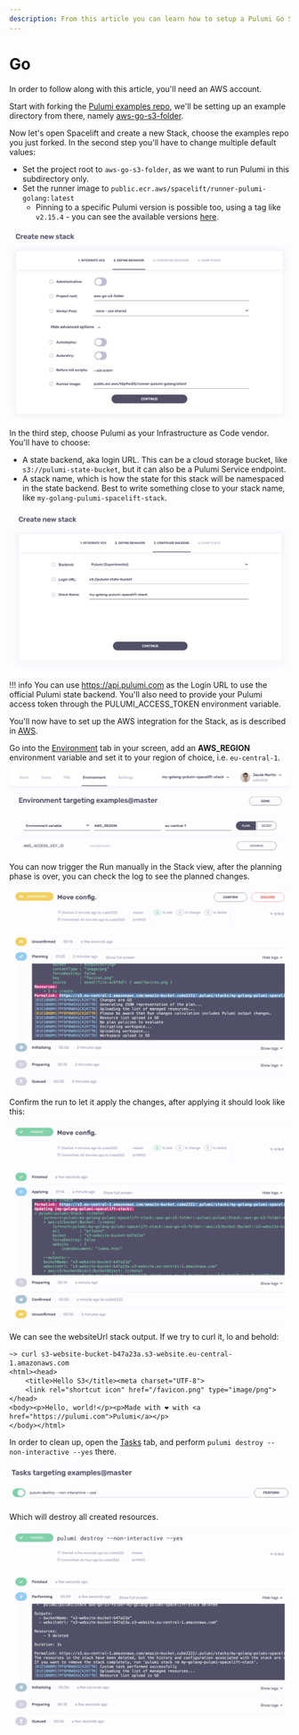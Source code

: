 ```yaml
---
description: From this article you can learn how to setup a Pulumi Go Stack in Spacelift
---
```


# Go

In order to follow along with this article, you'll need an AWS account.

Start with forking the [Pulumi examples repo](https://github.com/pulumi/examples), we'll be setting up an example directory from there, namely [aws-go-s3-folder](https://github.com/pulumi/examples/tree/master/aws-go-s3-folder).

Now let's open Spacelift and create a new Stack, choose the examples repo you just forked. In the second step you'll have to change multiple default values:

* Set the project root to `aws-go-s3-folder`, as we want to run Pulumi in this subdirectory only.
* Set the runner image to `public.ecr.aws/spacelift/runner-pulumi-golang:latest`&#x20;
  * Pinning to a specific Pulumi version is possible too, using a tag like `v2.15.4` - you can see the available versions [here](https://gallery.ecr.aws/spacelift/runner-pulumi-golang).

![Define behavior.](<../../../assets/screenshots/image (42).png>)

In the third step, choose Pulumi as your Infrastructure as Code vendor. You'll have to choose:

* A state backend, aka login URL. This can be a cloud storage bucket, like `s3://pulumi-state-bucket`, but it can also be a Pulumi Service endpoint.&#x20;
* A stack name, which is how the state for this stack will be namespaced in the state backend. Best to write something close to your stack name, like `my-golang-pulumi-spacelift-stack`.

![Configure backend.](<../../../assets/screenshots/image (37).png>)

!!! info
    You can use https://api.pulumi.com as the Login URL to use the official Pulumi state backend. You'll also need to provide your Pulumi access token through the PULUMI\_ACCESS\_TOKEN environment variable.

You'll now have to set up the AWS integration for the Stack, as is described in [AWS](../../../integrations/cloud-providers/aws.md#setting-up-aws-integration).

Go into the [Environment](../../../concepts/configuration/environment.md) tab in your screen, add an **AWS\_REGION** environment variable and set it to your region of choice, i.e. `eu-central-1`.

![Configure environment.](<../../../assets/screenshots/image (23).png>)

You can now trigger the Run manually in the Stack view, after the planning phase is over, you can check the log to see the planned changes.

![Pending confirmation.](<../../../assets/screenshots/image (8).png>)

Confirm the run to let it apply the changes, after applying it should look like this:

![Applied](<../../../assets/screenshots/image (9).png>)

We can see the websiteUrl stack output. If we try to curl it, lo and behold:

```
~> curl s3-website-bucket-b47a23a.s3-website.eu-central-1.amazonaws.com
<html><head>
    <title>Hello S3</title><meta charset="UTF-8">
    <link rel="shortcut icon" href="/favicon.png" type="image/png">
</head>
<body><p>Hello, world!</p><p>Made with ❤️ with <a href="https://pulumi.com">Pulumi</a></p>
</body></html>
```

In order to clean up, open the [Tasks](../../../concepts/run/task.md) tab, and perform `pulumi destroy --non-interactive --yes` there.

![Performing cleanup task.](<../../../assets/screenshots/image (5).png>)

Which will destroy all created resources.

![Destruction complete.](<../../../assets/screenshots/image (11).png>)
